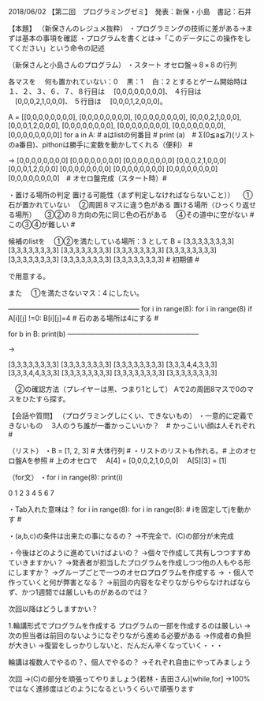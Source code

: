 ﻿2018/06/02
【第二回　プログラミングゼミ】　発表：新保・小島　書記：石井

【本題】
（新保さんのレジュメ抜粋）
・プログラミングの技術に差がある→まずは基本の事項を確認
・プログラムを書くとは→「このデータにこの操作をしてください」という命令の記述


（新保さんと小島さんのプログラム）
・スタート
オセロ盤→８×８の行列

各マスを
　何も置かれていない：0
　黒：1
　白：2
とするとゲーム開始時は
１、２、３、６、７、８行目は
　[0,0,0,0,0,0,0,0]、
４行目は
　[0,0,0,2,1,0,0,0]、
５行目は
　[0,0,0,1,2,0,0,0]。

A = [[0,0,0,0,0,0,0,0], [0,0,0,0,0,0,0,0], [0,0,0,0,0,0,0,0], [0,0,0,2,1,0,0,0], [0,0,0,1,2,0,0,0], [0,0,0,0,0,0,0,0], [0,0,0,0,0,0,0,0], [0,0,0,0,0,0,0,0], [0,0,0,0,0,0,0,0]]
for a in A: # aはlistの何番目 #
print (a)　# Σ(0≦a≦7)(リストのa番目)、pithonは勝手に変数を動かしてくれる（便利） #

→
[0,0,0,0,0,0,0,0]
[0,0,0,0,0,0,0,0]
[0,0,0,0,0,0,0,0]
[0,0,0,2,1,0,0,0]
[0,0,0,1,2,0,0,0]
[0,0,0,0,0,0,0,0]
[0,0,0,0,0,0,0,0]
[0,0,0,0,0,0,0,0]
[0,0,0,0,0,0,0,0]　# オセロ盤完成（スタート時）#

・置ける場所の判定
置ける可能性（まず判定しなければならないこと））
　①石が置かれていない
　②周囲８マスに違う色がある
置ける場所（ひっくり返せる場所）
　③②の８方向の先に同じ色の石がある
　④その道中に空がない # この③④が難しい #

候補のlistを
　①②を満たしている場所：3
として
B =
[3,3,3,3,3,3,3,3]
[3,3,3,3,3,3,3,3]
[3,3,3,3,3,3,3,3]
[3,3,3,3,3,3,3,3]
[3,3,3,3,3,3,3,3]
[3,3,3,3,3,3,3,3]
[3,3,3,3,3,3,3,3]
[3,3,3,3,3,3,3,3] # 初期値 #

で用意する。

また
　①を満たさないマス：4
にしたい。

―――――――――――――――――――
for i in range(8):
	for i in range(8)
		if A[i][j] !=0:
			B[i][j]=4 # 石のある場所は4にする #

for b in B:
print(b)
―――――――――――――――――――

→

[3,3,3,3,3,3,3,3]
[3,3,3,3,3,3,3,3]
[3,3,3,3,3,3,3,3]
[3,3,3,4,4,3,3,3]
[3,3,3,4,4,3,3,3]
[3,3,3,3,3,3,3,3]
[3,3,3,3,3,3,3,3]
[3,3,3,3,3,3,3,3]

　②の確認方法（プレイヤーは黒、つまり1として）
Aで2の周囲8マスで0のマスをひたすら探す。



【会話や質問】
（プログラミングしにくい、できないもの）
・一意的に定義できないもの
　3人のうち誰が一番かっこいいか？　# かっこいい顔は人それぞれ #

（リスト）
・B = [1, 2, 3] # 大体行列 # 
・リストのリストも作れる。# 上のオセロ盤Aを参照 #
上のオセロで
　A[4] = [0,0,0,2,1,0,0,0]
　A[5][3] = [1]

（for文）
・for i in range(8): 
print(i)

0
1
2
3
4
5
6
7

・Tab入れた意味は？
for i in range(8):
	for i in range(8): # iを固定してjを動かす #

・(a,b,c)の条件は出来たの事になるの？
	→不完全で、(C)の部分が未完成

・今後はどのように進めていけばよいの？
	→個々で作成して共有しつつすすめていきますかい？
		→発表者が担当したプログラムを作成しつつ他の人もやる形にしますか？
	→グループごとで一つのオセロプログラムを作成する
	→
・個人で作っていくと何が弊害となる？
	→前回の内容をなぞりながらやらなければならず、かつ1週間では厳しいものがあるのでは？

次回以降はどうしますかい？


1.輪講形式でプログラムを作成する
	プログラムの一部を作成するのは厳しい
		→次の担当者は前回のないようになぞりながら進める必要がある
		→作成者の負担が大きい
		→復習をしっかりしないと、だんだん辛くなっていく・・・

輪講は複数人でやるの？、個人でやるの？
	→それぞれ自由にやってみましょう


次回
	→(C)の部分を頑張ってやりましょう(若林・吉田さん)[while,for]
	→100%ではなく進捗度はどのようになるというくらいで頑張ります